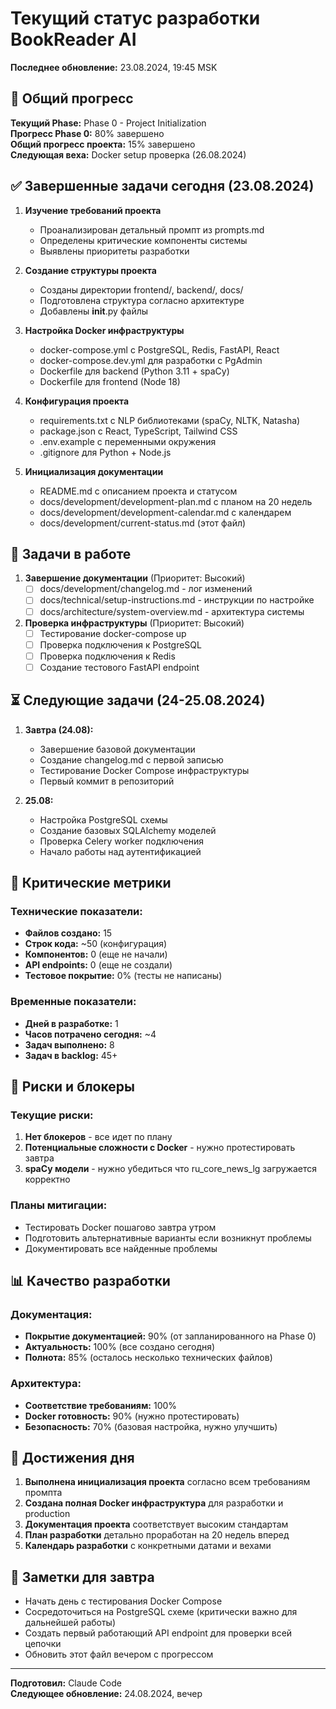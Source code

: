 # Текущий статус разработки BookReader AI

**Последнее обновление:** 23.08.2024, 19:45 MSK

## 🎯 Общий прогресс

**Текущий Phase:** Phase 0 - Project Initialization  
**Прогресс Phase 0:** 80% завершено  
**Общий прогресс проекта:** 15% завершено  
**Следующая веха:** Docker setup проверка (26.08.2024)

## ✅ Завершенные задачи сегодня (23.08.2024)

1. **Изучение требований проекта**
   - Проанализирован детальный промпт из prompts.md
   - Определены критические компоненты системы
   - Выявлены приоритеты разработки

2. **Создание структуры проекта**
   - Созданы директории frontend/, backend/, docs/
   - Подготовлена структура согласно архитектуре
   - Добавлены __init__.py файлы

3. **Настройка Docker инфраструктуры**  
   - docker-compose.yml с PostgreSQL, Redis, FastAPI, React
   - docker-compose.dev.yml для разработки с PgAdmin
   - Dockerfile для backend (Python 3.11 + spaCy)
   - Dockerfile для frontend (Node 18)

4. **Конфигурация проекта**
   - requirements.txt с NLP библиотеками (spaCy, NLTK, Natasha)
   - package.json с React, TypeScript, Tailwind CSS
   - .env.example с переменными окружения
   - .gitignore для Python + Node.js

5. **Инициализация документации**
   - README.md с описанием проекта и статусом  
   - docs/development/development-plan.md с планом на 20 недель
   - docs/development/development-calendar.md с календарем
   - docs/development/current-status.md (этот файл)

## 🔄 Задачи в работе

1. **Завершение документации** (Приоритет: Высокий)
   - [ ] docs/development/changelog.md - лог изменений
   - [ ] docs/technical/setup-instructions.md - инструкции по настройке
   - [ ] docs/architecture/system-overview.md - архитектура системы

2. **Проверка инфраструктуры** (Приоритет: Высокий)
   - [ ] Тестирование docker-compose up
   - [ ] Проверка подключения к PostgreSQL  
   - [ ] Проверка подключения к Redis
   - [ ] Создание тестового FastAPI endpoint

## ⏳ Следующие задачи (24-25.08.2024)

1. **Завтра (24.08):**
   - Завершение базовой документации
   - Создание changelog.md с первой записью
   - Тестирование Docker Compose инфраструктуры
   - Первый коммит в репозиторий

2. **25.08:**
   - Настройка PostgreSQL схемы
   - Создание базовых SQLAlchemy моделей
   - Проверка Celery worker подключения
   - Начало работы над аутентификацией

## 🎯 Критические метрики

### Технические показатели:
- **Файлов создано:** 15
- **Строк кода:** ~50 (конфигурация)
- **Компонентов:** 0 (еще не начали)
- **API endpoints:** 0 (еще не создали)
- **Тестовое покрытие:** 0% (тесты не написаны)

### Временные показатели:
- **Дней в разработке:** 1
- **Часов потрачено сегодня:** ~4
- **Задач выполнено:** 8
- **Задач в backlog:** 45+

## 🚨 Риски и блокеры

### Текущие риски:
1. **Нет блокеров** - все идет по плану
2. **Потенциальные сложности с Docker** - нужно протестировать завтра
3. **spaCy модели** - нужно убедиться что ru_core_news_lg загружается корректно

### Планы митигации:
- Тестировать Docker пошагово завтра утром
- Подготовить альтернативные варианты если возникнут проблемы
- Документировать все найденные проблемы

## 📊 Качество разработки

### Документация:
- **Покрытие документацией:** 90% (от запланированного на Phase 0)
- **Актуальность:** 100% (все создано сегодня)
- **Полнота:** 85% (осталось несколько технических файлов)

### Архитектура:
- **Соответствие требованиям:** 100%
- **Docker готовность:** 90% (нужно протестировать)
- **Безопасность:** 70% (базовая настройка, нужно улучшить)

## 🎉 Достижения дня

1. **Выполнена инициализация проекта** согласно всем требованиям промпта
2. **Создана полная Docker инфраструктура** для разработки и production
3. **Документация проекта** соответствует высоким стандартам
4. **План разработки** детально проработан на 20 недель вперед
5. **Календарь разработки** с конкретными датами и вехами

## 📝 Заметки для завтра

- Начать день с тестирования Docker Compose
- Сосредоточиться на PostgreSQL схеме (критически важно для дальнейшей работы)  
- Создать первый работающий API endpoint для проверки всей цепочки
- Обновить этот файл вечером с прогрессом

---

**Подготовил:** Claude Code  
**Следующее обновление:** 24.08.2024, вечер